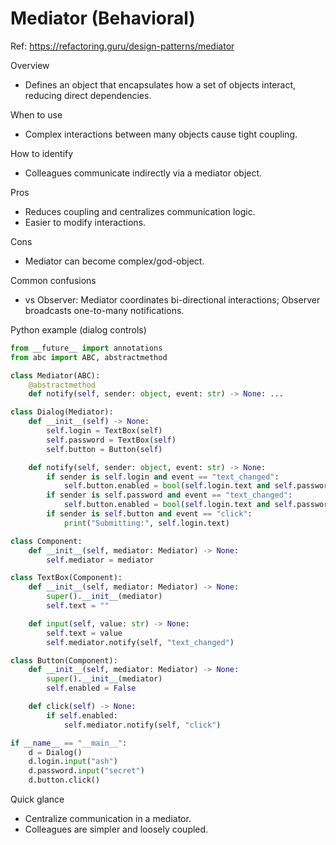 # Mediator (Behavioral)

Ref: https://refactoring.guru/design-patterns/mediator

Overview
- Defines an object that encapsulates how a set of objects interact, reducing direct dependencies.

When to use
- Complex interactions between many objects cause tight coupling.

How to identify
- Colleagues communicate indirectly via a mediator object.

Pros
- Reduces coupling and centralizes communication logic.
- Easier to modify interactions.

Cons
- Mediator can become complex/god-object.

Common confusions
- vs Observer: Mediator coordinates bi-directional interactions; Observer broadcasts one-to-many notifications.

Python example (dialog controls)
```python
from __future__ import annotations
from abc import ABC, abstractmethod

class Mediator(ABC):
    @abstractmethod
    def notify(self, sender: object, event: str) -> None: ...

class Dialog(Mediator):
    def __init__(self) -> None:
        self.login = TextBox(self)
        self.password = TextBox(self)
        self.button = Button(self)

    def notify(self, sender: object, event: str) -> None:
        if sender is self.login and event == "text_changed":
            self.button.enabled = bool(self.login.text and self.password.text)
        if sender is self.password and event == "text_changed":
            self.button.enabled = bool(self.login.text and self.password.text)
        if sender is self.button and event == "click":
            print("Submitting:", self.login.text)

class Component:
    def __init__(self, mediator: Mediator) -> None:
        self.mediator = mediator

class TextBox(Component):
    def __init__(self, mediator: Mediator) -> None:
        super().__init__(mediator)
        self.text = ""

    def input(self, value: str) -> None:
        self.text = value
        self.mediator.notify(self, "text_changed")

class Button(Component):
    def __init__(self, mediator: Mediator) -> None:
        super().__init__(mediator)
        self.enabled = False

    def click(self) -> None:
        if self.enabled:
            self.mediator.notify(self, "click")

if __name__ == "__main__":
    d = Dialog()
    d.login.input("ash")
    d.password.input("secret")
    d.button.click()
```

Quick glance
- Centralize communication in a mediator.
- Colleagues are simpler and loosely coupled.
